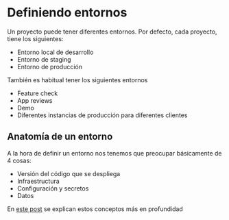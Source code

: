 # Definiendo entornos

Un proyecto puede tener diferentes entornos. Por defecto, cada proyecto, tiene los siguientes:

* Entorno local de desarrollo
* Entorno de staging
* Entorno de producción

También es habitual tener los siguientes entornos

* Feature check
* App reviews
* Demo
* Diferentes instancias de producción para diferentes clientes

## Anatomía de un entorno

A la hora de definir un entorno nos tenemos que preocupar básicamente de 4 cosas:

* Versión del código que se despliega
* Infraestructura
* Configuración y secretos
* Datos

En [este post](https://elafo.blog/2018/03/05/anatomia-de-un-entorno.html) se explican estos conceptos más en profundidad




